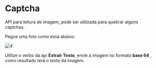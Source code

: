 # Captcha
API para leitura de imagem, pode ser utilizada para quebrar alguns captchas.

Pegue uma foto como essa abaixo:

![4](https://user-images.githubusercontent.com/36374995/80623477-99138000-8a20-11ea-9a89-9fa276ce1781.png)

Utilize o verbo da api **Extrair Texto**, envie a imagem no formato **base 64** , como resultado terá o texto da imagem.
